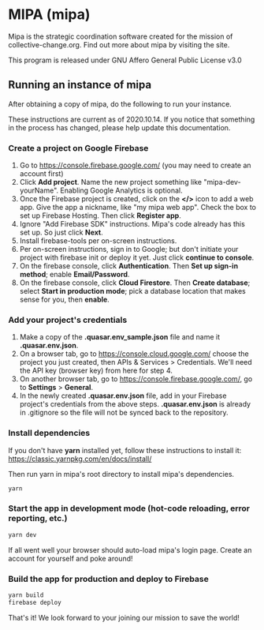 # MIPA (mipa)

Mipa is the strategic coordination software created for the mission of collective-change.org. Find out more about mipa by visiting the site.

This program is released under GNU Affero General Public License v3.0

## Running an instance of mipa

After obtaining a copy of mipa, do the following to run your instance.

These instructions are current as of 2020.10.14. If you notice that something in the process has changed, please help update this documentation.

### Create a project on Google Firebase
1. Go to https://console.firebase.google.com/ (you may need to create an account first)
2. Click **Add project**. Name the new project something like "mipa-dev-yourName". Enabling Google Analytics is optional.
3. Once the Firebase project is created, click on the **</>** icon to add a web app. Give the app a nickname, like "my mipa web app". Check the box to set up Firebase Hosting. Then click **Register app**.
4. Ignore "Add Firebase SDK" instructions. Mipa's code already has this set up. So just click **Next**.
5. Install firebase-tools per on-screen instructions.
6. Per on-screen instructions, sign in to Google; but don't initiate your project with firebase init or deploy it yet. Just click **continue to console**.
7. On the firebase console, click **Authentication**. Then **Set up sign-in method**; enable **Email/Password**.
8. On the firebase console, click **Cloud Firestore**. Then **Create database**; select **Start in production mode**; pick a database location that makes sense for you, then **enable**.

### Add your project's credentials
1. Make a copy of the **.quasar.env_sample.json** file and name it **.quasar.env.json**.
2. On a browser tab, go to https://console.cloud.google.com/ choose the project you just created, then APIs & Services > Credentials. We'll need the API key (browser key) from here for step 4.
3. On another browser tab, go to https://console.firebase.google.com/, go to **Settings** > **General**.
4. In the newly created **.quasar.env.json** file, add in your Firebase project's credentials from the above steps. **.quasar.env.json** is already in .gitignore so the file will not be synced back to the repository.

### Install dependencies
If you don't have **yarn** installed yet, follow these instructions to install it: https://classic.yarnpkg.com/en/docs/install/

Then run yarn in mipa's root directory to install mipa's dependencies.
```bash
yarn
```

### Start the app in development mode (hot-code reloading, error reporting, etc.)

```bash
yarn dev
```
If all went well your browser should auto-load mipa's login page. Create an account for yourself and poke around!

### Build the app for production and deploy to Firebase

```bash
yarn build
firebase deploy
```

That's it! We look forward to your joining our mission to save the world!
